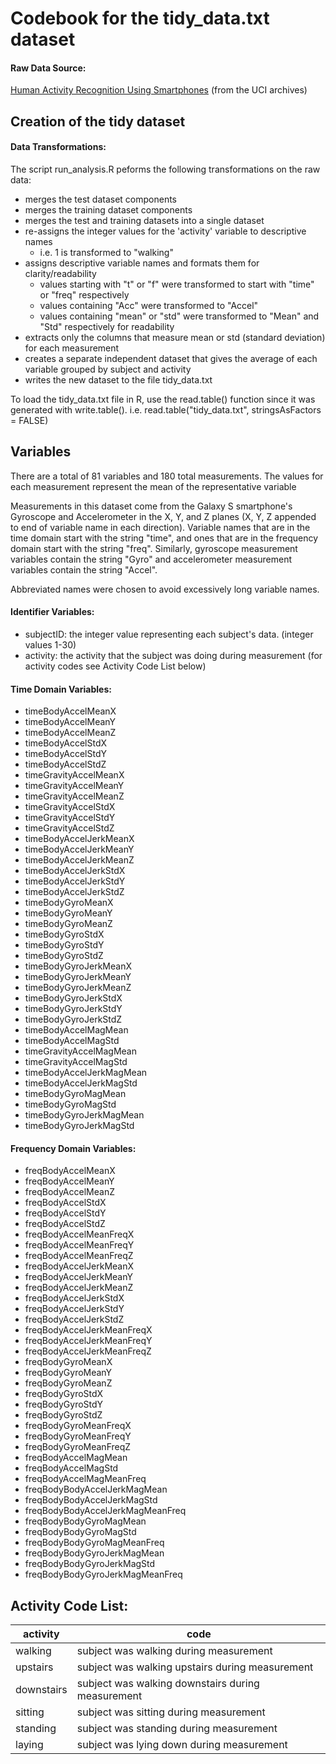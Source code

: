 # Codebook for the tidy_data.txt dataset

#### Raw Data Source: 

[Human Activity Recognition Using Smartphones](http://archive.ics.uci.edu/ml/datasets/Human+Activity+Recognition+Using+Smartphones)
(from the UCI archives)

## Creation of the tidy dataset

#### Data Transformations:

The script run_analysis.R peforms the following transformations on the raw data:

  * merges the test dataset components
  * merges the training dataset components
  * merges the test and training datasets into a single dataset
  * re-assigns the integer values for the 'activity' variable to descriptive names
    * i.e. 1 is transformed to "walking"
  * assigns descriptive variable names and formats them for clarity/readability
    * values starting with "t" or "f" were transformed to start with "time" or "freq" respectively
    * values containing "Acc" were transformed to "Accel"
    * values containing "mean" or "std" were transformed to "Mean" and "Std" respectively for readability
  * extracts only the columns that measure mean or std (standard deviation) for each measurement
  * creates a separate independent dataset that gives the average of each variable grouped by subject and activity
  * writes the new dataset to the file tidy_data.txt
  

To load the tidy_data.txt file in R, use the read.table() function since it was generated with write.table().
i.e. read.table("tidy_data.txt", stringsAsFactors = FALSE)

## Variables

There are a total of 81 variables and 180 total measurements.  The values for each measurement represent the mean of the
representative variable

Measurements in this dataset come from the Galaxy S smartphone's Gyroscope and Accelerometer in the X, Y, and Z planes
(X, Y, Z appended to end of variable name in each direction). Variable names that are in the time domain start with the 
string "time", and ones that are in the frequency domain start with the string "freq".  Similarly, gyroscope measurement 
variables contain the string "Gyro" and accelerometer measurement variables contain the string "Accel".  

Abbreviated names were chosen to avoid excessively long variable names.

#### Identifier Variables:

  * subjectID: the integer value representing each subject's data. (integer values 1-30)
  * activity:  the activity that the subject was doing during measurement (for activity codes see Activity Code List below)
  
#### Time Domain Variables:

  * timeBodyAccelMeanX
  * timeBodyAccelMeanY
  * timeBodyAccelMeanZ
  * timeBodyAccelStdX
  * timeBodyAccelStdY
  * timeBodyAccelStdZ
  * timeGravityAccelMeanX
  * timeGravityAccelMeanY
  * timeGravityAccelMeanZ
  * timeGravityAccelStdX
  * timeGravityAccelStdY
  * timeGravityAccelStdZ
  * timeBodyAccelJerkMeanX
  * timeBodyAccelJerkMeanY
  * timeBodyAccelJerkMeanZ
  * timeBodyAccelJerkStdX
  * timeBodyAccelJerkStdY
  * timeBodyAccelJerkStdZ
  * timeBodyGyroMeanX
  * timeBodyGyroMeanY
  * timeBodyGyroMeanZ
  * timeBodyGyroStdX
  * timeBodyGyroStdY
  * timeBodyGyroStdZ
  * timeBodyGyroJerkMeanX
  * timeBodyGyroJerkMeanY
  * timeBodyGyroJerkMeanZ
  * timeBodyGyroJerkStdX
  * timeBodyGyroJerkStdY
  * timeBodyGyroJerkStdZ
  * timeBodyAccelMagMean
  * timeBodyAccelMagStd
  * timeGravityAccelMagMean
  * timeGravityAccelMagStd
  * timeBodyAccelJerkMagMean
  * timeBodyAccelJerkMagStd
  * timeBodyGyroMagMean
  * timeBodyGyroMagStd
  * timeBodyGyroJerkMagMean
  * timeBodyGyroJerkMagStd

#### Frequency Domain Variables:

  * freqBodyAccelMeanX
  * freqBodyAccelMeanY
  * freqBodyAccelMeanZ
  * freqBodyAccelStdX
  * freqBodyAccelStdY
  * freqBodyAccelStdZ
  * freqBodyAccelMeanFreqX
  * freqBodyAccelMeanFreqY
  * freqBodyAccelMeanFreqZ
  * freqBodyAccelJerkMeanX
  * freqBodyAccelJerkMeanY
  * freqBodyAccelJerkMeanZ
  * freqBodyAccelJerkStdX
  * freqBodyAccelJerkStdY
  * freqBodyAccelJerkStdZ
  * freqBodyAccelJerkMeanFreqX
  * freqBodyAccelJerkMeanFreqY
  * freqBodyAccelJerkMeanFreqZ
  * freqBodyGyroMeanX
  * freqBodyGyroMeanY
  * freqBodyGyroMeanZ
  * freqBodyGyroStdX
  * freqBodyGyroStdY
  * freqBodyGyroStdZ
  * freqBodyGyroMeanFreqX
  * freqBodyGyroMeanFreqY
  * freqBodyGyroMeanFreqZ
  * freqBodyAccelMagMean
  * freqBodyAccelMagStd
  * freqBodyAccelMagMeanFreq
  * freqBodyBodyAccelJerkMagMean
  * freqBodyBodyAccelJerkMagStd
  * freqBodyBodyAccelJerkMagMeanFreq
  * freqBodyBodyGyroMagMean
  * freqBodyBodyGyroMagStd
  * freqBodyBodyGyroMagMeanFreq
  * freqBodyBodyGyroJerkMagMean
  * freqBodyBodyGyroJerkMagStd
  * freqBodyBodyGyroJerkMagMeanFreq
  
## Activity Code List:
  
  | activity | code |
  | --- | --- |
  | walking | subject was walking during measurement |
  | upstairs | subject was walking upstairs during measurement |
  | downstairs | subject was walking downstairs during measurement |
  | sitting | subject was sitting during measurement |
  | standing | subject was standing during measurement |
  | laying | subject was lying down during measurement |
